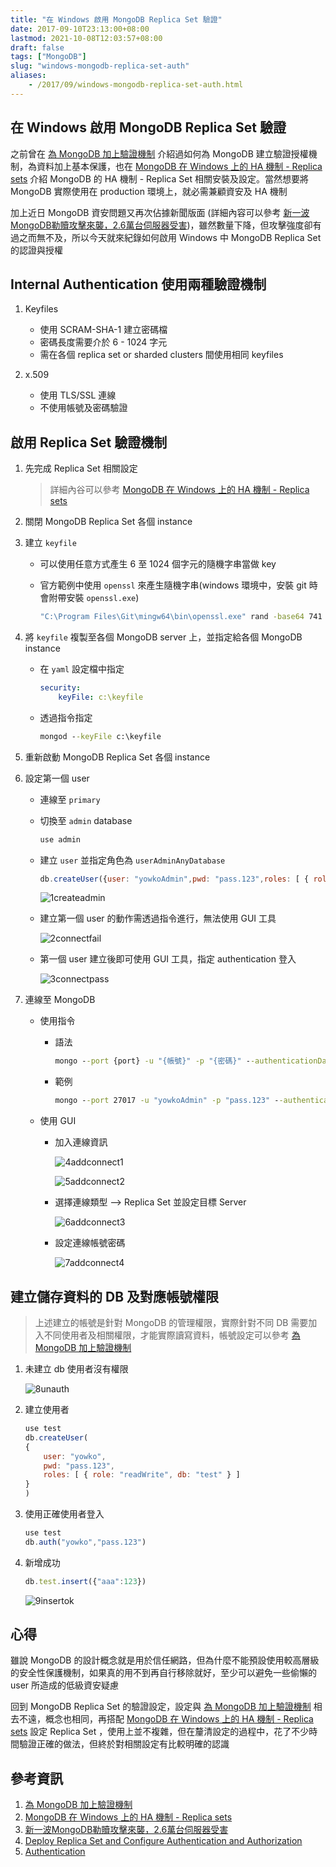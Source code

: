 ```yaml
---
title: "在 Windows 啟用 MongoDB Replica Set 驗證"
date: 2017-09-10T23:13:00+08:00
lastmod: 2021-10-08T12:03:57+08:00
draft: false
tags: ["MongoDB"]
slug: "windows-mongodb-replica-set-auth"
aliases:
    - /2017/09/windows-mongodb-replica-set-auth.html
---
```

## 在 Windows 啟用 MongoDB Replica Set 驗證

之前曾在 [為 MongoDB 加上驗證機制](/mongodb-enable-auth) 介紹過如何為 MongoDB 建立驗證授權機制，為資料加上基本保護，也在 [MongoDB 在 Windows 上的 HA 機制 - Replica sets](/mongodb-windows-ha-replica-sets) 介紹 MongoDB 的 HA 機制 - Replica Set 相關安裝及設定。當然想要將 MongoDB 實際使用在 production 環境上，就必需兼顧資安及 HA 機制

加上近日 MongoDB 資安問題又再次佔據新聞版面 (詳細內容可以參考 [新一波MongoDB勒贖攻擊來襲，2.6萬台伺服器受害](http://www.ithome.com.tw/news/116651))，雖然數量下降，但攻擊強度卻有過之而無不及，所以今天就來紀錄如何啟用 Windows 中 MongoDB Replica Set 的認證與授權

## Internal Authentication 使用兩種驗證機制

1. Keyfiles
    * 使用 SCRAM-SHA-1 建立密碼檔
    * 密碼長度需要介於 6 - 1024 字元
    * 需在各個 replica set or sharded clusters 間使用相同 keyfiles

2. x.509
    * 使用 TLS/SSL 連線
    * 不使用帳號及密碼驗證

## 啟用 Replica Set 驗證機制

1. 先完成 Replica Set 相關設定

    > 詳細內谷可以參考 [MongoDB 在 Windows 上的 HA 機制 - Replica sets](/mongodb-windows-ha-replica-sets)

2. 關閉 MongoDB Replica Set 各個 instance

3. 建立 `keyfile`

    * 可以使用任意方式產生 6 至 1024 個字元的隨機字串當做 key
    * 官方範例中使用 `openssl` 來產生隨機字串(windows 環境中，安裝 git 時會附帶安裝 `openssl.exe`)

        ```cmd
        "C:\Program Files\Git\mingw64\bin\openssl.exe" rand -base64 741 > c:\keyfile
        ```

4. 將 `keyfile` 複製至各個 MongoDB server 上，並指定給各個 MongoDB instance

    * 在 `yaml` 設定檔中指定

        ```yml
        security:
            keyFile: c:\keyfile
        ```

    * 透過指令指定

        ```cmd
        mongod --keyFile c:\keyfile
        ```

5. 重新啟動 MongoDB Replica Set 各個 instance

6. 設定第一個 user

    * 連線至 `primary`
    * 切換至 `admin` database

        ```js
        use admin
        ```

    * 建立 `user` 並指定角色為 `userAdminAnyDatabase`

        ```js
        db.createUser({user: "yowkoAdmin",pwd: "pass.123",roles: [ { role: "userAdminAnyDatabase", db: "admin" } ] })
        ```

        ![1createadmin](https://user-images.githubusercontent.com/3851540/30250172-6f633092-967c-11e7-9f68-fd6e7b544237.png)

    * 建立第一個 user 的動作需透過指令進行，無法使用 GUI 工具

        ![2connectfail](https://user-images.githubusercontent.com/3851540/30250173-6f6a1042-967c-11e7-85e7-a328ce5898a4.png)

    * 第一個 user 建立後即可使用 GUI 工具，指定 authentication 登入

        ![3connectpass](https://user-images.githubusercontent.com/3851540/30250166-6f1cbcfc-967c-11e7-8f0b-e60322706286.png)

7. 連線至 MongoDB
    * 使用指令
        * 語法

            ```cmd
            mongo --port {port} -u "{帳號}" -p "{密碼}" --authenticationDatabase "{database}"
            ```

        * 範例

            ```cmd
            mongo --port 27017 -u "yowkoAdmin" -p "pass.123" --authenticationDatabase "admin"
            ```

    * 使用 GUI
        * 加入連線資訊

            ![4addconnect1](https://user-images.githubusercontent.com/3851540/30250174-6f6ba4e8-967c-11e7-9178-712e0f37be1a.png)

            ![5addconnect2](https://user-images.githubusercontent.com/3851540/30250167-6f1d0a9a-967c-11e7-80d9-b0f37ae0a86f.png)

        * 選擇連線類型 --> Replica Set 並設定目標 Server

            ![6addconnect3](https://user-images.githubusercontent.com/3851540/30250169-6f43538a-967c-11e7-91de-355c5f169702.png)

        * 設定連線帳號密碼

            ![7addconnect4](https://user-images.githubusercontent.com/3851540/30250168-6f4350ec-967c-11e7-9bf9-1a95d05b5062.png)

## 建立儲存資料的 DB 及對應帳號權限

> 上述建立的帳號是針對 MongoDB 的管理權限，實際針對不同 DB 需要加入不同使用者及相關權限，才能實際讀寫資料，帳號設定可以參考 [為 MongoDB 加上驗證機制](/mongodb-enable-auth)

1. 未建立 db 使用者沒有權限

    ![8unauth](https://user-images.githubusercontent.com/3851540/30250170-6f5fd99c-967c-11e7-82a4-bbaf4b6be153.png)

2. 建立使用者

    ```js
    use test
    db.createUser(
    {
        user: "yowko",
        pwd: "pass.123",
        roles: [ { role: "readWrite", db: "test" } ]
    }
    )
    ```

3. 使用正確使用者登入

    ```js
    use test
    db.auth("yowko","pass.123")
    ```

4. 新增成功

    ```js
    db.test.insert({"aaa":123})
    ```

    ![9insertok](https://user-images.githubusercontent.com/3851540/30250171-6f6016be-967c-11e7-9171-7955d2deb58a.png)

## 心得

雖說 MongoDB 的設計概念就是用於信任網路，但為什麼不能預設使用較高層級的安全性保護機制，如果真的用不到再自行移除就好，至少可以避免一些偷懶的 user 所造成的低級資安疑慮

回到 MongoDB Replica Set 的驗證設定，設定與 [為 MongoDB 加上驗證機制](/mongodb-enable-auth) 相去不遠，概念也相同，再搭配 [MongoDB 在 Windows 上的 HA 機制 - Replica sets](/mongodb-windows-ha-replica-sets) 設定 Replica Set ，使用上並不複雜，但在釐清設定的過程中，花了不少時間驗證正確的做法，但終於對相關設定有比較明確的認識

## 參考資訊

1. [為 MongoDB 加上驗證機制](/mongodb-enable-auth)
2. [MongoDB 在 Windows 上的 HA 機制 - Replica sets](/mongodb-windows-ha-replica-sets)
3. [新一波MongoDB勒贖攻擊來襲，2.6萬台伺服器受害](http://www.ithome.com.tw/news/116651)
4. [Deploy Replica Set and Configure Authentication and Authorization](https://docs.mongodb.com/manual/tutorial/enforce-keyfile-access-control-in-existing-replica-set/)
5. [Authentication](https://docs.mongodb.com/manual/core/authentication/)
